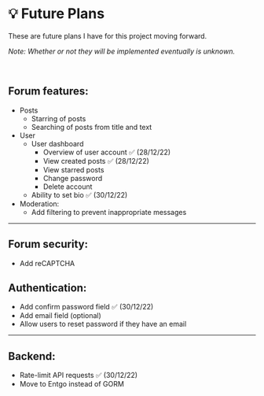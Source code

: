 # 💡 Future Plans

These are future plans I have for this project moving forward.

_Note: Whether or not they will be implemented eventually is unknown._

<br>

## Forum features:

- Posts
  - Starring of posts
  - Searching of posts from title and text
- User
  - User dashboard
    - Overview of user account ✅ (28/12/22)
    - View created posts ✅ (28/12/22)
    - View starred posts
    - Change password
    - Delete account
  - Ability to set bio ✅ (30/12/22)
- Moderation:
  - Add filtering to prevent inappropriate messages

---

## Forum security:

- Add reCAPTCHA

## Authentication:

- Add confirm password field ✅ (30/12/22)
- Add email field (optional)
- Allow users to reset password if they have an email

---

## Backend:

- Rate-limit API requests ✅ (30/12/22)
- Move to Entgo instead of GORM
